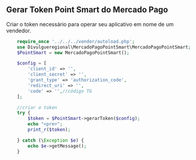 ## Gerar Token Point Smart do Mercado Pago

Criar o token necessário para operar seu aplicativo em nome de um vendedor.

```php
    require_once '../../../vendor/autoload.php';
    use Divulgueregional\MercadoPagoPointSmart\MercadoPagoPointSmart;
    $PointSmart = new MercadoPagoPointSmart();

    $config = [
        'client_id' => '',
        'client_secret' => '',
        'grant_type' => 'authorization_code',
        'redirect_uri' => '',
        'code' => '',//código TG
    ];

    //criar o token
    try {
        $token = $PointSmart->gerarToken($config);
        echo "<pre>";
        print_r($token);

    } catch (\Exception $e) {
        echo $e->getMessage();
    }
```

